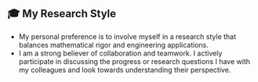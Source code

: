 ## 🎓 My Research Style

- My personal preference is to involve myself in a research style that balances mathematical rigor and engineering applications.
- I am a strong believer of collaboration and teamwork. I actively participate in discussing the progress or research questions I have with my colleagues and look towards understanding their perspective.
